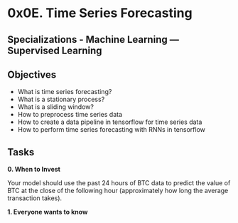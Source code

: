 # 0x0E. Time Series Forecasting
## Specializations - Machine Learning ― Supervised Learning
## Objectives
* What is time series forecasting?
* What is a stationary process?
* What is a sliding window?
* How to preprocess time series data
* How to create a data pipeline in tensorflow for time series data
* How to perform time series forecasting with RNNs in tensorflow

## Tasks
**0. When to Invest**

Your model should use the past 24 hours of BTC data to predict the value of BTC at the close of the following hour (approximately how long the average transaction takes).

**1. Everyone wants to know**
